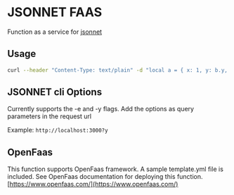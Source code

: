 # JSONNET FAAS

Function as a service for [jsonnet](https://jsonnet.org/)

## Usage

```bash
curl --header "Content-Type: text/plain" -d "local a = { x: 1, y: b.y, }, b = { x: a.x, y: 2, }; [a, b]" http://localhost:3000?y
```

## JSONNET cli Options

Currently supports the -e and -y flags. Add the options as query parameters in the request url

Example: `http://localhost:3000?y`

## OpenFaas

This function supports OpenFaas framework. A sample template.yml file is included. See OpenFaas documentation for deploying this function. [https://www.openfaas.com/](https://www.openfaas.com/)